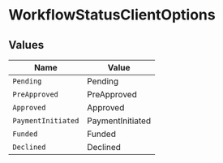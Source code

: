 # WorkflowStatusClientOptions


## Values

| Name               | Value              |
| ------------------ | ------------------ |
| `Pending`          | Pending            |
| `PreApproved`      | PreApproved        |
| `Approved`         | Approved           |
| `PaymentInitiated` | PaymentInitiated   |
| `Funded`           | Funded             |
| `Declined`         | Declined           |